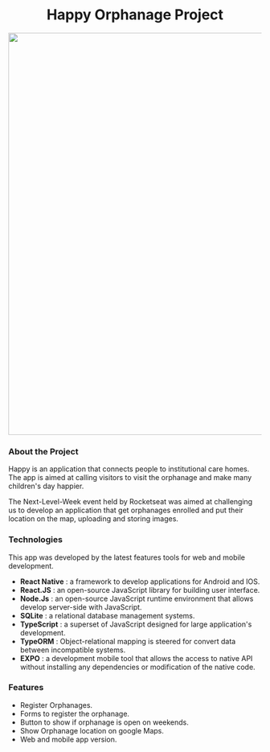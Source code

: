 
<h1 align="center">Happy Orphanage Project</h1>
<p align="center">
  <img src="https://user-images.githubusercontent.com/61663376/96514071-847aac80-1239-11eb-9798-a4000a5b3d05.png" width="800">
</p>                                                                                                                           


### About the Project

Happy is an application that connects people to institutional care homes. 
The app is aimed at calling visitors to visit the orphanage and make many children's day happier.

The Next-Level-Week event held by Rocketseat was aimed at challenging us to develop an application that get orphanages enrolled and put their location on the map, uploading and storing images.

### Technologies

This app was developed by the latest features tools for web and mobile development.

- __React Native__ : a framework to develop applications for Android and IOS.
- __React.JS__ : an open-source JavaScript library for  building user interface.
- __Node.Js__ : an open-source JavaScript runtime environment that allows develop server-side with JavaScript.
- __SQLite__ : a relational database management systems.
- __TypeScript__ : a superset of JavaScript designed for large application's development.
- __TypeORM__ : Object-relational mapping is steered for convert data between incompatible systems.
- __EXPO__ : a development mobile tool that allows the access to native API without installing any dependencies or modification of the native code.

### Features

- Register Orphanages.
- Forms to register the orphanage.
- Button to show if orphanage is open on weekends.
- Show Orphanage location on google Maps.
- Web and mobile app version.
